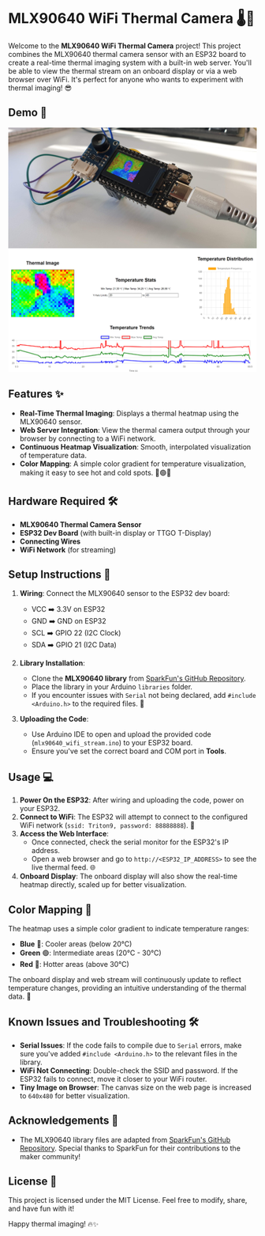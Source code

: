 # MLX90640 WiFi Thermal Camera 🌡️📡

Welcome to the **MLX90640 WiFi Thermal Camera** project! This project combines the MLX90640 thermal camera sensor with an ESP32 board to create a real-time thermal imaging system with a built-in web server. You'll be able to view the thermal stream on an onboard display or via a web browser over WiFi. It's perfect for anyone who wants to experiment with thermal imaging! 😎

## Demo 🎥
![Demo Image](https://github.com/ajinkyagorad/TTGO_MLX90640_WifiStream/blob/a0a189adc0d047f4ba13d627a1ee6c703a28b3f8/img/demo.jpg)
![Webpage](https://github.com/ajinkyagorad/TTGO_MLX90640_WifiStream/blob/497417e506a27de9a9bd5614a3c64a63d44bba05/img/webpage.png)
## Features ✨
- **Real-Time Thermal Imaging**: Displays a thermal heatmap using the MLX90640 sensor.
- **Web Server Integration**: View the thermal camera output through your browser by connecting to a WiFi network.
- **Continuous Heatmap Visualization**: Smooth, interpolated visualization of temperature data.
- **Color Mapping**: A simple color gradient for temperature visualization, making it easy to see hot and cold spots. 🔴🟢🔵

## Hardware Required 🛠️
- **MLX90640 Thermal Camera Sensor**
- **ESP32 Dev Board** (with built-in display or TTGO T-Display)
- **Connecting Wires**
- **WiFi Network** (for streaming)

## Setup Instructions 🚀
1. **Wiring**: Connect the MLX90640 sensor to the ESP32 dev board:
   - VCC ➡️ 3.3V on ESP32
   - GND ➡️ GND on ESP32
   - SCL ➡️ GPIO 22 (I2C Clock)
   - SDA ➡️ GPIO 21 (I2C Data)

2. **Library Installation**:
   - Clone the **MLX90640 library** from [SparkFun's GitHub Repository](https://github.com/sparkfun/SparkFun_MLX90640_Arduino_Example/tree/master).
   - Place the library in your Arduino `libraries` folder.
   - If you encounter issues with `Serial` not being declared, add `#include <Arduino.h>` to the required files. 📄

3. **Uploading the Code**:
   - Use Arduino IDE to open and upload the provided code (`mlx90640_wifi_stream.ino`) to your ESP32 board.
   - Ensure you've set the correct board and COM port in **Tools**.

## Usage 💻
1. **Power On the ESP32**: After wiring and uploading the code, power on your ESP32.
2. **Connect to WiFi**: The ESP32 will attempt to connect to the configured WiFi network (`ssid: Triton9, password: 88888888`). 🔌
3. **Access the Web Interface**:
   - Once connected, check the serial monitor for the ESP32's IP address.
   - Open a web browser and go to `http://<ESP32_IP_ADDRESS>` to see the live thermal feed. 🌐
4. **Onboard Display**: The onboard display will also show the real-time heatmap directly, scaled up for better visualization.

## Color Mapping 🌈
The heatmap uses a simple color gradient to indicate temperature ranges:
- **Blue** 🔵: Cooler areas (below 20°C)
- **Green** 🟢: Intermediate areas (20°C - 30°C)
- **Red** 🔴: Hotter areas (above 30°C)

The onboard display and web stream will continuously update to reflect temperature changes, providing an intuitive understanding of the thermal data. 🚥

## Known Issues and Troubleshooting 🛠️
- **Serial Issues**: If the code fails to compile due to `Serial` errors, make sure you've added `#include <Arduino.h>` to the relevant files in the library.
- **WiFi Not Connecting**: Double-check the SSID and password. If the ESP32 fails to connect, move it closer to your WiFi router.
- **Tiny Image on Browser**: The canvas size on the web page is increased to `640x480` for better visualization.

## Acknowledgements 🙌
- The MLX90640 library files are adapted from [SparkFun's GitHub Repository](https://github.com/sparkfun/SparkFun_MLX90640_Arduino_Example/tree/master). Special thanks to SparkFun for their contributions to the maker community!

## License 📜
This project is licensed under the MIT License. Feel free to modify, share, and have fun with it!



Happy thermal imaging! 🔥✨

